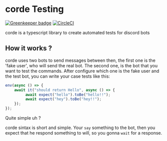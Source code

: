 # corde Testing

[![Greenkeeper badge](https://badges.greenkeeper.io/lucasgmagalhaes/corde.svg)](https://greenkeeper.io/)
[![CircleCI](https://circleci.com/gh/lucasgmagalhaes/corde.svg?style=shield)](https://circleci.com/gh/lucasgmagalhaes/corde)

corde is a typescript library to create automated tests for discord bots

## How it works ?

corde uses two bots to send messages between then, the first one is the 'fake user', who will send the real bot.
The second one, is the bot that you want to test the commands. After configure which one is the fake user and the test bot,
you can write your case tests like this:

```ts
env(async () => {
    await it("should return Hello", async () => {
         await expect("hello").toBe("hello!!");
         await expect("hey").toBe("hey!!");
    });
});

```

Quite simple uh ?

corde sintax is short and simple. Your `say` something to the bot, then you expect that he respond something to will,
so you gonna `wait` for a response.
